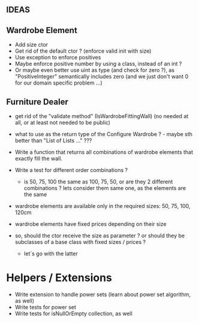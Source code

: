 ﻿IDEAS
---------

## Wardrobe Element
- Add size ctor
- Get rid of the default ctor ? (enforce valid init with size)
- Use exception to enforce positives
- Maybe enforce positive number by using a class, instead of an int ?
- Or maybe even better use uint as type (and check for zero ?), as "PositiveInteger" semantically includes zero (and we just don't want 0 for our domain specific problem ...)


## Furniture Dealer
- get rid of the "validate method" (IsWardrobeFittingWall) (no needed at all, or at least not needed to be public)
- what to use as the return type of the Configure Wardrobe ? - maybe sth better than "List of Lists ..." ???
- Write a function that returns all combinations of wardrobe elements that exactly fill the wall.
- Write a test for different order combinations ?
	- is 50, 75, 100 the same as 100, 75, 50, or are they 2 different combinations ? lets consider them same one, as the elements are the same

- wardrobe elements are available only in the required sizes: 50, 75, 100, 120cm
- wardrobe elements have fixed prices depending on their size
- so, should the ctor receive the size as parameter ? or should they be subclasses of a base class with fixed sizes / prices ?
	- let´s go with the latter

# Helpers / Extensions
- Write extension to handle power sets (learn about power set algorithm, as well)
- Write tests for power set
- Write tests for isNullOrEmpty collection, as well


